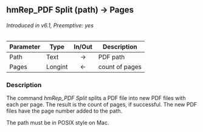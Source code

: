 ## hmRep_PDF Split (path) → Pages
###### Introduced in v6.1, Preemptive: yes

|Parameter|Type|In/Out|Description
|---|---|:---:|---
|Path|Text|→|PDF path
|Pages|Longint|←|count of pages

### Description
The command *hmRep_PDF Split* splits a PDF file into new PDF files with each per page. The result is the count of pages, if successful.
The new PDF files have the page number added to the path.

The path must be in POSIX style on Mac.
